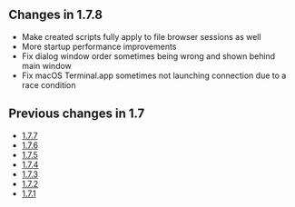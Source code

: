 ## Changes in 1.7.8

- Make created scripts fully apply to file browser sessions as well
- More startup performance improvements
- Fix dialog window order sometimes being wrong and shown behind main window
- Fix macOS Terminal.app sometimes not launching connection due to a race condition

## Previous changes in 1.7

- [1.7.7](https://github.com/xpipe-io/xpipe/releases/tag/1.7.7)
- [1.7.6](https://github.com/xpipe-io/xpipe/releases/tag/1.7.6)
- [1.7.5](https://github.com/xpipe-io/xpipe/releases/tag/1.7.5)
- [1.7.4](https://github.com/xpipe-io/xpipe/releases/tag/1.7.4)
- [1.7.3](https://github.com/xpipe-io/xpipe/releases/tag/1.7.3)
- [1.7.2](https://github.com/xpipe-io/xpipe/releases/tag/1.7.2)
- [1.7.1](https://github.com/xpipe-io/xpipe/releases/tag/1.7.1)
